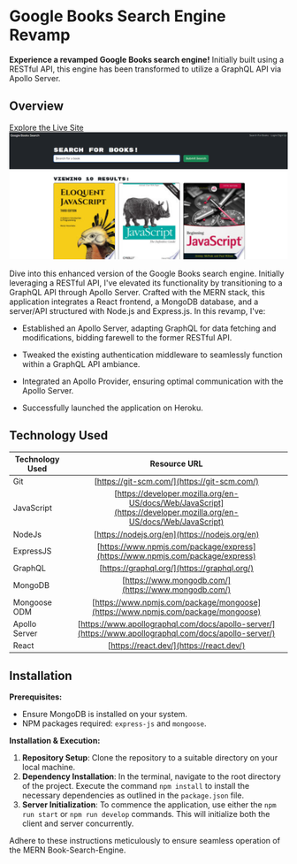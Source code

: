 # Google Books Search Engine Revamp

**Experience a revamped Google Books search engine!** Initially built using a RESTful API, this engine has been transformed to utilize a GraphQL API via Apollo Server.

## Overview

[Explore the Live Site](https://graphql-book-search-engine-091b0d7dad44.herokuapp.com/) 
![preview](/client/src/assets/Capture.PNG)


Dive into this enhanced version of the Google Books search engine. Initially leveraging a RESTful API, I've elevated its functionality by transitioning to a GraphQL API through Apollo Server. Crafted with the MERN stack, this application integrates a React frontend, a MongoDB database, and a server/API structured with Node.js and Express.js. In this revamp, I've:

- Established an Apollo Server, adapting GraphQL for data fetching and modifications, bidding farewell to the former RESTful API.
  
- Tweaked the existing authentication middleware to seamlessly function within a GraphQL API ambiance.

- Integrated an Apollo Provider, ensuring optimal communication with the Apollo Server.

- Successfully launched the application on Heroku.

## Technology Used 

| Technology Used         | Resource URL           | 
| ------------- |:-------------:|    
| Git | [https://git-scm.com/](https://git-scm.com/)     |  
| JavaScript | [https://developer.mozilla.org/en-US/docs/Web/JavaScript](https://developer.mozilla.org/en-US/docs/Web/JavaScript) |  
| NodeJs | [https://nodejs.org/en](https://nodejs.org/en) |
| ExpressJS | [https://www.npmjs.com/package/express](https://www.npmjs.com/package/express) |
| GraphQL | [https://graphql.org/](https://graphql.org/) |
| MongoDB | [https://www.mongodb.com/](https://www.mongodb.com/) |
| Mongoose ODM | [https://www.npmjs.com/package/mongoose](https://www.npmjs.com/package/mongoose) |
| Apollo Server | [https://www.apollographql.com/docs/apollo-server/](https://www.apollographql.com/docs/apollo-server/) |
| React | [https://react.dev/](https://react.dev/) |

<be>

## Installation

**Prerequisites:**
- Ensure MongoDB is installed on your system.
- NPM packages required: `express-js` and `mongoose`.

**Installation & Execution:**

1. **Repository Setup**: Clone the repository to a suitable directory on your local machine.
2. **Dependency Installation**: In the terminal, navigate to the root directory of the project. Execute the command `npm install` to install the necessary dependencies as outlined in the `package.json` file.
3. **Server Initialization**: To commence the application, use either the `npm run start` or `npm run develop` commands. This will initialize both the client and server concurrently.

Adhere to these instructions meticulously to ensure seamless operation of the MERN Book-Search-Engine.



